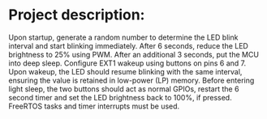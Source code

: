 # Project description:

Upon startup, generate a random number to determine the LED blink interval and start blinking immediately. After 6 seconds, reduce the LED brightness to 25% using PWM. After an additional 3 seconds, put the MCU into deep sleep. Configure EXT1 wakeup using buttons on pins 6 and 7. Upon wakeup, the LED should resume blinking with the same interval, ensuring the value is retained in low-power (LP) memory. Before entering light sleep, the two buttons should act as normal GPIOs, restart the 6 second timer and set the LED brightness back to 100%, if pressed. FreeRTOS tasks and timer interrupts must be used.
